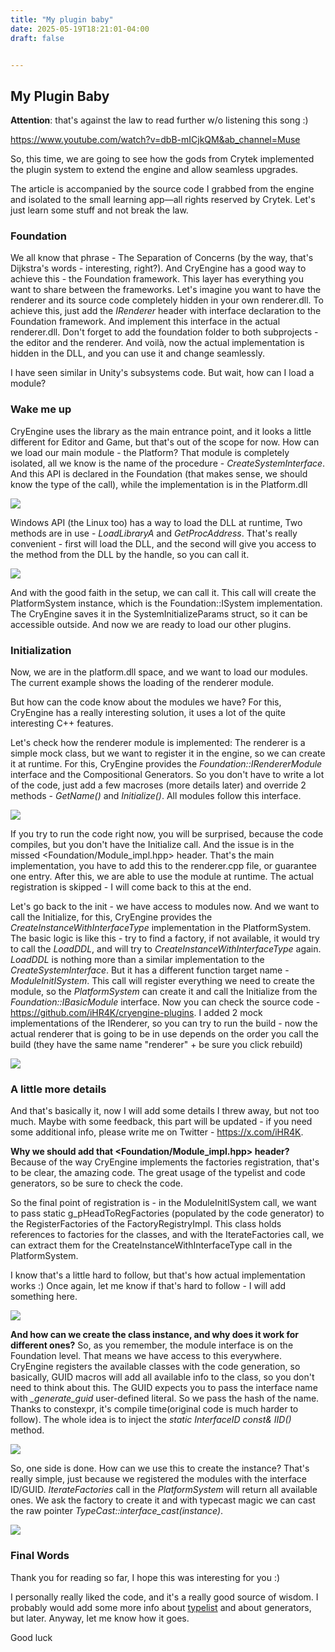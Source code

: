 ```yaml
---
title: "My plugin baby"
date: 2025-05-19T18:21:01-04:00
draft: false


---
```


## My Plugin Baby

**Attention**: that's against the law to read further w/o listening this song :)

https://www.youtube.com/watch?v=dbB-mICjkQM&ab_channel=Muse

So, this time, we are going to see how the gods from Crytek implemented the plugin system to extend the engine and allow seamless upgrades.

The article is accompanied by the source code I grabbed from the engine and isolated to the small learning app—all rights reserved by Crytek. Let's just learn some stuff and not break the law.

### Foundation

We all know that phrase - The Separation of Concerns (by the way, that's Dijkstra's words - interesting, right?).  And CryEngine has a good way to achieve this - the Foundation framework. This layer has everything you want to share between the frameworks. Let's imagine you want to have the renderer and its source code completely hidden in your own renderer.dll. To achieve this, just add the *IRenderer* header with interface declaration to the Foundation framework. And implement this interface in the actual renderer.dll. Don't forget to add the foundation folder to both subprojects - the editor and the renderer. And voilà, now the actual implementation is hidden in the DLL, and you can use it and change seamlessly.

I have seen similar in Unity's subsystems code. But wait, how can I load a module?

### Wake me up

CryEngine uses the library as the main entrance point, and it looks a little different for Editor and Game, but that's out of the scope for now. How can we load our main module - the Platform? That module is completely isolated, all we know is the name of the procedure - *CreateSystemInterface*. And this API is declared in the Foundation (that makes sense, we should know the type of the call), while the implementation is in the Platform.dll

![](/img/may-ce/01.jpg)

Windows API (the Linux too) has a way to load the DLL at runtime, Two methods are in use - *LoadLibraryA* and *GetProcAddress*. That's really convenient - first will load the DLL, and the second will give you access to the method from the DLL by the handle, so you can call it.

![](/img/may-ce/02.jpg)

And with the good faith in the setup, we can call it. This call will create the PlatformSystem instance, which is the Foundation::ISystem implementation. The CryEngine saves it in the SystemInitializeParams struct, so it can be accessible outside. And now we are ready to load our other plugins.

### Initialization

Now, we are in the platform.dll space, and we want to load our modules. The current example shows the loading of the renderer module.

But how can the code know about the modules we have? For this, CryEngine has a really interesting solution, it uses a lot of the quite interesting C++ features.

Let's check how the renderer module is implemented: The renderer is a simple mock class, but we want to register it in the engine, so we can create it at runtime. For this, CryEngine provides the *Foundation::IRendererModule* interface and the Compositional Generators. So you don't have to write a lot of the code, just add a few macroses (more details later) and override 2 methods - *GetName()* and *Initialize()*. All modules follow this interface. 

![](/img/may-ce/03.jpg)

If you try to run the code right now, you will be surprised, because the code compiles, but you don't have the Initialize call. And the issue is in the missed <Foundation/Module_impl.hpp> header. That's the main implementation, you have to add this to the renderer.cpp file, or guarantee one entry. After this, we are able to use the module at runtime. The actual registration is skipped - I will come back to this at the end.

Let's go back to the init - we have access to modules now. And we want to call the Initialize, for this, CryEngine provides the *CreateInstanceWithInterfaceType* implementation in the PlatformSystem. The basic logic is like this - try to find a factory, if not available, it would try to call the *LoadDDL*, and will try to *CreateInstanceWithInterfaceType* again. *LoadDDL* is nothing more than a similar implementation to the *CreateSystemInterface*. But it has a different function target name - *ModuleInitISystem*. This call will register everything we need to create the module, so the *PlatformSystem* can create it and call the Initialize from the *Foundation::IBasicModule* interface. Now you can check the source code - https://github.com/iHR4K/cryengine-plugins. I added 2 mock implementations of the IRenderer, so you can try to run the build - now the actual renderer that is going to be in use depends on the order you call the build (they have the same name "renderer" + be sure you click rebuild)

![](/img/may-ce/04.jpg)

### A little more details

And that's basically it, now I will add some details I threw away, but not too much. Maybe with some feedback, this part will be updated - if you need some additional info, please write me on Twitter - https://x.com/iHR4K.

**Why we should add that <Foundation/Module_impl.hpp> header?** Because of the way CryEngine implements the factories registration, that's to be clear, the amazing code. The great usage of the typelist and code generators, so be sure to check the code. 

So the final point of registration is - in the ModuleInitISystem call, we want to pass static g_pHeadToRegFactories (populated by the code generator) to the RegisterFactories of the FactoryRegistryImpl. This class holds references to factories for the classes, and with the IterateFactories call, we can extract them for the CreateInstanceWithInterfaceType call in the PlatformSystem. 

I know that's a little hard to follow, but that's how actual implementation works :) Once again, let me know if that's hard to follow - I will add something here.

![](/img/may-ce/05.jpg)

**And how can we create the class instance, and why does it work for different ones?** So, as you remember, the module interface is on the Foundation level. That means we have access to this everywhere. CryEngine registers the available classes with the code generation, so basically, GUID macros will add all available info to the class, so you don't need to think about this. The GUID expects you to pass the interface name with *_generate_guid* user-defined literal. So we pass the hash of the name. Thanks to constexpr, it's compile time(original code is much harder to follow). The whole idea is to inject the *static InterfaceID const& IID()* method. 

![](/img/may-ce/06.jpg)

So, one side is done. How can we use this to create the instance? That's really simple, just because we registered the modules with the interface ID/GUID. *IterateFactories* call in the *PlatformSystem* will return all available ones. We ask the factory to create it and with typecast magic we can cast the raw pointer *TypeCast::interface_cast<T>(instance)*.

![](/img/may-ce/07.jpg)

### Final Words

Thank you for reading so far, I hope this was interesting for you :)

I personally really liked the code, and it's a really good source of wisdom. I probably would add some more info about [typelist](https://www.codeproject.com/Articles/787567/Typelist-Operations) and about generators, but later. Anyway, let me know how it goes.

Good luck
